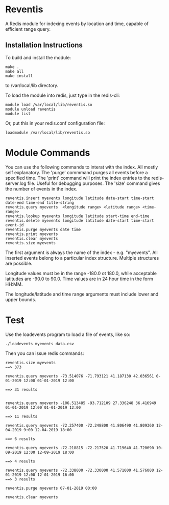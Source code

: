 # Reventis

A Redis module for indexing events by location and time, capable of efficient range query.

## Installation Instructions

To build and install the module:   

```
make .
make all
make install
```

to /var/local/lib directory.


To load the module into redis, just type in the redis-cli:

```
module load /var/local/lib/reventis.so
module unload reventis
module list

```

Or, put this in your redis.conf configuration file:

```
loadmodule /var/local/lib/reventis.so
```

# Module Commands

You can use the following commands to interat with the index.  All mostly self explanatory.
The 'purge' commmand purges all events before a specified time. The 'print' command will print
the index entries to the redis-server.log file.  Useful for debugging purposes.  The 'size' command
gives the number of events in the index.


```
reventis.insert myevents longitude latitude date-start time-start date-end time-end title-string
reventis.query myevents  <longitude range> <latitude range> <time-range>
reventis.lookup myevents longitude latitude start-time end-time
reventis.delete myevents longitude latitude date-start time-start event-id
reventis.purge myevents date time
reventis.print myevents
reventis.clear myevents
reventis.size myevents

```

The first argument is always the name of the index - e.g. "myevents".  All inserted events belong to
a particular index structure. Multiple structures are possible.  

Longitude values must be in the range -180.0 ot 180.0, while acceptable latitudes are -90.0 to 90.0.
Time values are in 24 hour time in the form HH:MM.  

The longitude/latitude and time range arguments must include lower and upper bounds.

# Test

Use the loadevents program to load a file of events, like so:

```
./loadevents myevents data.csv
```

Then you can issue redis commands:

```
reventis.size myevents
==> 373

reventis.query myevents -73.514076 -71.793121 41.187130 42.036561 0-01-2019 12:00 01-01-2019 12:00

==> 31 results


reventis.query myevents -106.513485 -93.712109 27.336248 36.416949	01-01-2019 12:00 01-01-2019 12:00

==> 11 results

reventis.query myevents -72.257400 -72.248800 41.806490 41.809360 12-04-2019 9:00 12-04-2019 18:00

==> 6 results

reventis.query myevents -72.218815 -72.217520 41.719640 41.720690 10-09-2019 12:00 12-09-2019 18:00

==> 4 results

reventis.query myevents -72.338000 -72.330000 41.571000 41.576000 12-01-2019 12:00 12-01-2019 16:00
==> 3 results

reventis.purge myevents 07-01-2019 00:00

reventis.clear myevents


```




   


